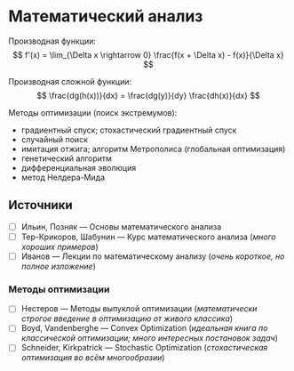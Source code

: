 # Математический анализ

Производная функции:
$$
  f'(x) = \lim_{\Delta x \rightarrow 0} \frac{f(x + \Delta x) - f(x)}{\Delta x}
$$

Производная сложной функции:
$$
  \frac{dg(h(x))}{dx} = \frac{dg(y)}{dy} \frac{dh(x)}{dx}
$$

<!-- Таблица производных -->

<!-- Таблица интегралов -->

Методы оптимизации (поиск экстремумов):
- градиентный спуск; стохастический градиентный спуск
- случайный поиск
- имитация отжига; алгоритм Метрополиса (глобальная оптимизация)
- генетический алгоритм
- дифференциальная эволюция
- метод Нелдера-Мида


## Источники
- [ ] Ильин, Позняк — Основы математического анализа
- [ ] Тер-Крикоров, Шабунин — Курс математического анализа (_много хороших примеров_)
- [ ] Иванов — Лекции по математическому анализу (_очень короткое, но полное изложение_)

### Методы оптимизации
- [ ] Нестеров — Методы выпуклой оптимизации (_математически строгое введение в оптимизацию от живого классика_)
- [ ] Boyd, Vandenberghe — Convex Optimization (_идеальная книга по классической оптимизации; много интересных постановок задач_)
- [ ] Schneider, Kirkpatrick — Stochastic Optimization (_стохастическая оптимизация во всём многообразии_)
